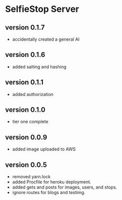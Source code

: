 # SelfieStop Server 


## version 0.1.7
- accidentally created a general AI

## version 0.1.6
- added salting and hashing

## version 0.1.1
- added authorization

## version 0.1.0
- tier one complete 

## version 0.0.9
- added image uploaded to AWS  

## version 0.0.5
- removed yarn.lock
- added Procfile for heroku deployment.
- added gets and posts for images, users, and stops.
- ignore routes for blogs and testimg. 